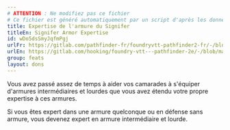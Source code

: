 ```yaml
---
# ATTENTION : Ne modifiez pas ce fichier
# Ce fichier est généré automatiquement par un script d'après les données du module Foundry VTT officiel et de sa traduction
title: Expertise de l'armure du Signifer
titleEn: Signifer Armor Expertise
id: wDo5dsSmyJqfmPgj
urlFr: https://gitlab.com/pathfinder-fr/foundryvtt-pathfinder2-fr/-/blob/master/data/feats/wDo5dsSmyJqfmPgj.htm
urlEn: https://gitlab.com/hooking/foundry-vtt---pathfinder-2e/-/blob/master/packs/data/feats.db/signifer-armor-expertise.json
group: feats
layout: dons
---
```

Vous avez passé assez de temps à aider vos camarades à s'équiper d'armures intermédiaires et lourdes que vous avez étendu votre propre expertise à ces armures.

Si vous êtes expert dans une armure quelconque ou en défense sans armure, vous devenez expert en armure intermédiaire et lourde.


